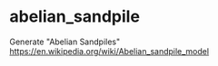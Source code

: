 # abelian_sandpile
Generate "Abelian Sandpiles" https://en.wikipedia.org/wiki/Abelian_sandpile_model